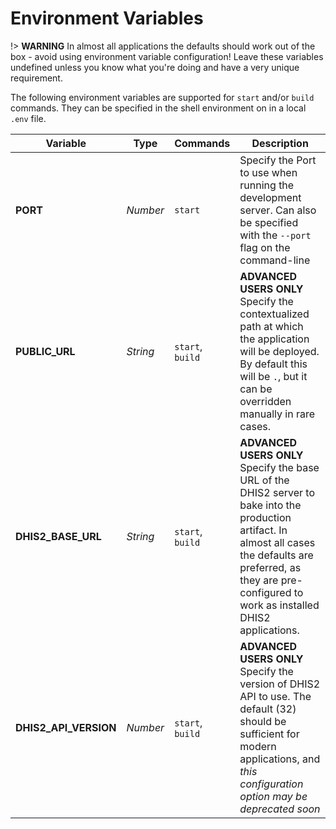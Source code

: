 # Environment Variables

!> **WARNING** In almost all applications the defaults should work out of the box - avoid using environment variable configuration! Leave these variables undefined unless you know what you're doing and have a very unique requirement.

The following environment variables are supported for `start` and/or `build` commands. They can be specified in the shell environment on in a local `.env` file.

| Variable              | Type     | Commands         | Description                                                                                                                                                                                                                |
| --------------------- | -------- | ---------------- | -------------------------------------------------------------------------------------------------------------------------------------------------------------------------------------------------------------------------- |
| **PORT**              | _Number_ | `start`          | Specify the Port to use when running the development server. Can also be specified with the `--port` flag on the command-line                                                                                              |
| **PUBLIC_URL**        | _String_ | `start`, `build` | **ADVANCED USERS ONLY** Specify the contextualized path at which the application will be deployed. By default this will be `.`, but it can be overridden manually in rare cases.                                           |
| **DHIS2_BASE_URL**    | _String_ | `start`, `build` | **ADVANCED USERS ONLY** Specify the base URL of the DHIS2 server to bake into the production artifact. In almost all cases the defaults are preferred, as they are pre-configured to work as installed DHIS2 applications. |
| **DHIS2_API_VERSION** | _Number_ | `start`, `build` | **ADVANCED USERS ONLY** Specify the version of DHIS2 API to use. The default (32) should be sufficient for modern applications, and _this configuration option may be deprecated soon_                                     |
